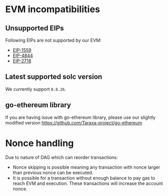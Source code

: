 # EVM incompatibilities

## Unsupported EIPs
Following EIPs are not supported by our EVM:
- [EIP-1559](https://eips.ethereum.org/EIPS/eip-1559)
- [EIP-4844](https://eips.ethereum.org/EIPS/eip-4844)
- [EIP-2718](https://eips.ethereum.org/EIPS/eip-2718)

## Latest supported solc version
We currently support `0.8.26`.

## go-ethereum library
If you are having issue with go-ethereum library, please use our slightly modified version https://github.com/Taraxa-project/go-ethereum

# Nonce handling
Due to nature of DAG which can reorder transactions: 
- Nonce skipping is possible meaning any transaction with nonce larger than previous nonce can be executed.
- It is possible for a transaction without enough balance to pay gas to reach EVM and execution. These transactions will increase the account nonce.
